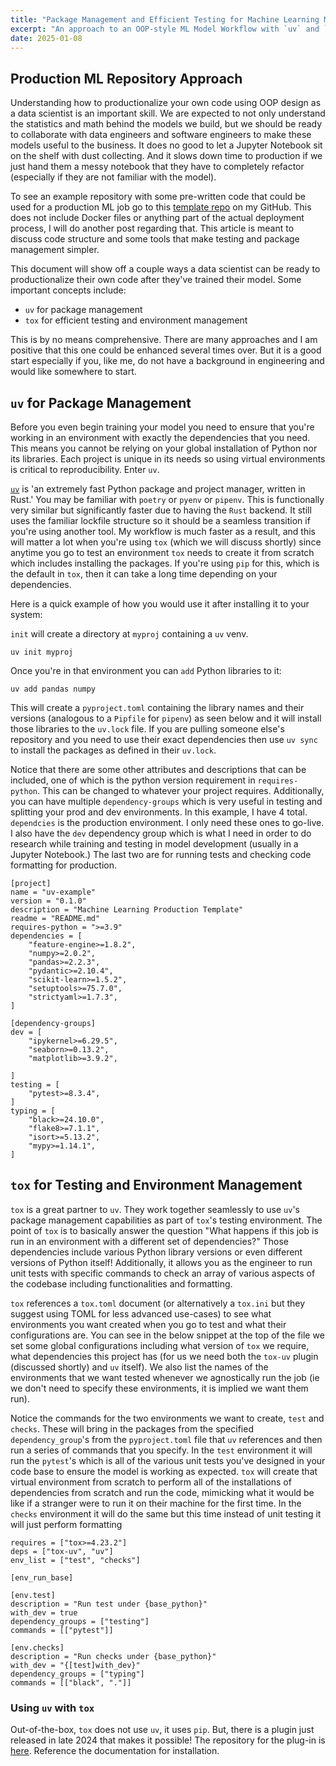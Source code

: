 ```yaml
---
title: "Package Management and Efficient Testing for Machine Learning Models"
excerpt: "An approach to an OOP-style ML Model Workflow with `uv` and `tox`"
date: 2025-01-08
---
```


## Production ML Repository Approach
Understanding how to productionalize your own code using OOP design as a data scientist is an important skill. We are expected to not only understand the statistics and math behind the models we build, but we should be ready to collaborate with data engineers and software engineers to make these models useful to the business. It does no good to let a Jupyter Notebook sit on the shelf with dust collecting. And it slows down time to production if we just hand them a messy notebook that they have to completely refactor (especially if they are not familiar with the model).

To see an example repository with some pre-written code that could be used for a production ML job go to this [template repo](https://github.com/bgilliland/ml-template) on my GitHub. This does not include Docker files or anything part of the actual deployment process, I will do another post regarding that. This article is meant to discuss code structure and some tools that make testing and package management simpler.

This document will show off a couple ways a data scientist can be ready to productionalize their own code after they've trained their model. Some important concepts include:
* `uv` for package management
* `tox` for efficient testing and environment management

This is by no means comprehensive. There are many approaches and I am positive that this one could be enhanced several times over. But it is a good start especially if you, like me, do not have a background in engineering and would like somewhere to start.

## `uv` for Package Management
Before you even begin training your model you need to ensure that you're working in an environment with exactly the dependencies that you need. This means you cannot be relying on your global installation of Python nor its libraries. Each project is unique in its needs so using virtual environments is critical to reproducibility. Enter `uv`. 

[`uv`](https://docs.astral.sh/uv/) is 'an extremely fast Python package and project manager, written in Rust.' You may be familiar with `poetry` or `pyenv` or `pipenv`. This is functionally very similar but significantly faster due to having the `Rust` backend. It still uses the familiar lockfile structure so it should be a seamless transition if you're using another tool. My workflow is much faster as a result, and this will matter a lot when you're using `tox` (which we will discuss shortly) since anytime you go to test an environment `tox` needs to create it from scratch which includes installing the packages. If you're using `pip` for this, which is the default in `tox`, then it can take a long time depending on your dependencies. 

Here is a quick example of how you would use it after installing it to your system:

`init` will create a directory at `myproj` containing a `uv` venv.
```console
uv init myproj
```

Once you're in that environment you can `add` Python libraries to it:
```console
uv add pandas numpy 
```

This will create a `pyproject.toml` containing the library names and their versions (analogous to a `Pipfile` for `pipenv`) as seen below and it will install those libraries to the `uv.lock` file. If you are pulling someone else's repository and you need to use their exact dependencies then use `uv sync` to install the packages as defined in their `uv.lock`.

Notice that there are some other attributes and descriptions that can be included, one of which is the python version requirement in `requires-python`. This can be changed to whatever your project requires. Additionally, you can have multiple `dependency-groups` which is very useful in testing and splitting your prod and dev environments. In this example, I have 4 total. `dependcies` is the production environment. I only need these ones to go-live. I also have the `dev` dependency group which is what I need in order to do research while training and testing in model development (usually in a Jupyter Notebook.) The last two are for running tests and checking code formatting for production.
```
[project]
name = "uv-example"
version = "0.1.0"
description = "Machine Learning Production Template"
readme = "README.md"
requires-python = ">=3.9"
dependencies = [
    "feature-engine>=1.8.2",
    "numpy>=2.0.2",
    "pandas>=2.2.3",
    "pydantic>=2.10.4",
    "scikit-learn>=1.5.2",
    "setuptools>=75.7.0",
    "strictyaml>=1.7.3",
]

[dependency-groups]
dev = [
    "ipykernel>=6.29.5",
    "seaborn>=0.13.2",
    "matplotlib>=3.9.2",

]
testing = [
    "pytest>=8.3.4",
]
typing = [
    "black>=24.10.0",
    "flake8>=7.1.1",
    "isort>=5.13.2",
    "mypy>=1.14.1",
]
```

## `tox` for Testing and Environment Management
`tox` is a great partner to `uv`. They work together seamlessly to use `uv`'s package management capabilities as part of `tox`'s testing environment. The point of `tox` is to basically answer the question "What happens if this job is run in an environment with a different set of dependencies?" Those dependencies include various Python library versions or even different versions of Python itself! Additionally, it allows you as the engineer to run unit tests with specific commands to check an array of various aspects of the codebase including functionalities and formatting.

`tox` references a `tox.toml` document (or alternatively a `tox.ini` but they suggest using TOML for less advanced use-cases) to see what environments you want created when you go to test and what their configurations are. You can see in the below snippet at the top of the file we set some global configurations including what version of `tox` we require, what dependencies this project has (for us we need both the `tox-uv` plugin (discussed shortly) and `uv` itself). We also list the names of the environments that we want tested whenever we agnostically run the job (ie we don't need to specify these environments, it is implied we want them run). 

Notice the commands for the two environments we want to create, `test` and `checks`. These will bring in the packages from the specified `dependency_group`'s from the `pyproject.toml` file that `uv` references and then run a series of commands that you specify. In the `test` environment it will run the `pytest`'s which is all of the various unit tests you've designed in your code base to ensure the model is working as expected. `tox` will create that virtual environment from scratch to perform all of the installations of dependencies from scratch and run the code, mimicking what it would be like if a stranger were to run it on their machine for the first time. In the `checks` environment it will do the same but this time instead of unit testing it will just perform formatting 
```
requires = ["tox>=4.23.2"]
deps = ["tox-uv", "uv"]
env_list = ["test", "checks"]

[env_run_base]

[env.test]
description = "Run test under {base_python}"
with_dev = true
dependency_groups = ["testing"]
commands = [["pytest"]]

[env.checks]
description = "Run checks under {base_python}"
with_dev = "{[test]with_dev}"
dependency_groups = ["typing"]
commands = [["black", "."]]
```

### Using `uv` with `tox`
Out-of-the-box, `tox` does not use `uv`, it uses `pip`. But, there is a plugin just released in late 2024 that makes it possible! The repository for the plug-in is [here](https://github.com/tox-dev/tox-uv). Reference the documentation for installation.